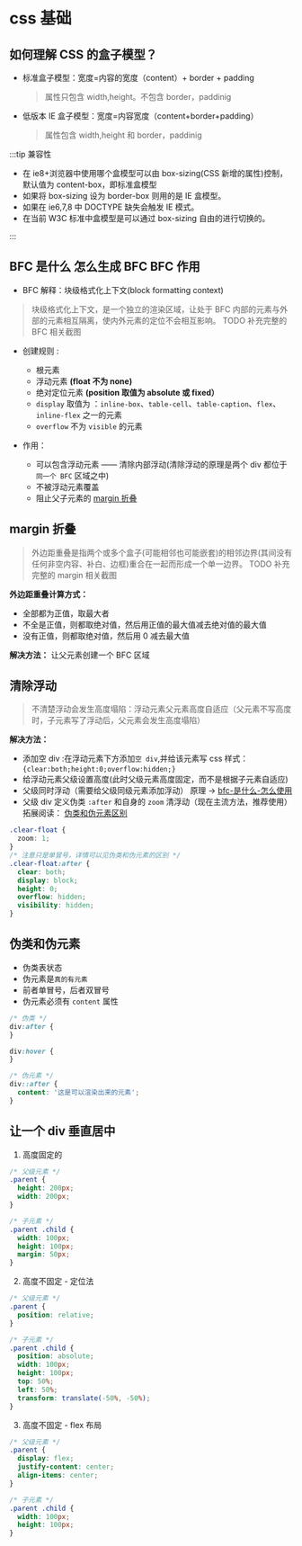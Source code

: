 # css 基础

## 如何理解 CSS 的盒子模型？

- 标准盒子模型：宽度=内容的宽度（content）+ border + padding

  > 属性只包含 width,height。不包含 border，paddinig

- 低版本 IE 盒子模型：宽度=内容宽度（content+border+padding）

  > 属性包含 width,height 和 border，paddinig

:::tip 兼容性

- 在 ie8+浏览器中使用哪个盒模型可以由 box-sizing(CSS 新增的属性)控制，默认值为 content-box，即标准盒模型
- 如果将 box-sizing 设为 border-box 则用的是 IE 盒模型。
- 如果在 ie6,7,8 中 DOCTYPE 缺失会触发 IE 模式。
- 在当前 W3C 标准中盒模型是可以通过 box-sizing 自由的进行切换的。

:::

## BFC 是什么 怎么生成 BFC BFC 作用

- BFC 解释：块级格式化上下文(block formatting context)

> 块级格式化上下文，是一个独立的渲染区域，让处于 BFC 内部的元素与外部的元素相互隔离，使内外元素的定位不会相互影响。
> TODO 补充完整的 BFC 相关截图

- 创建规则 :

  - 根元素
  - 浮动元素 **(float 不为 none)**
  - 绝对定位元素 **(position 取值为 absolute 或 fixed）**
  - `display` 取值为 ：`inline-box`、`table-cell`、`table-caption`、`flex`、`inline-flex` 之一的元素
  - `overflow` 不为 `visible` 的元素

- 作用：
  - 可以包含浮动元素 —— 清除内部浮动(清除浮动的原理是两个 div 都位于`同一个 BFC` 区域之中)
  - 不被浮动元素覆盖
  - 阻止父子元素的 [margin 折叠](#margin-折叠)

## margin 折叠

> 外边距重叠是指两个或多个盒子(可能相邻也可能嵌套)的相邻边界(其间没有任何非空内容、补白、边框)重合在一起而形成一个单一边界。
> TODO 补充完整的 margin 相关截图

**外边距重叠计算方式：**

- 全部都为正值，取最大者
- 不全是正值，则都取绝对值，然后用正值的最大值减去绝对值的最大值
- 没有正值，则都取绝对值，然后用 0 减去最大值

**解决方法：**
让父元素创建一个 BFC 区域

## 清除浮动

> 不清楚浮动会发生高度塌陷：浮动元素父元素高度自适应（父元素不写高度时，子元素写了浮动后，父元素会发生高度塌陷）

**解决方法：**

- 添加空 div :在浮动元素下方添加`空 div`,并给该元素写 css 样式：`{clear:both;height:0;overflow:hidden;}`
- 给浮动元素父级设置高度(此时父级元素高度固定，而不是根据子元素自适应)
- 父级同时浮动（需要给父级同级元素添加浮动） 原理 -> [bfc-是什么-怎么使用](#bfc-是什么-怎么生成-bfc-bfc-作用)
- 父级 div 定义伪类 `:after` 和自身的 `zoom` 清浮动（现在主流方法，推荐使用） 拓展阅读： [伪类和伪元素区别](#伪类和伪元素)

```css
.clear-float {
  zoom: 1;
}
/* 注意只是单冒号，详情可以见伪类和伪元素的区别 */
.clear-float:after {
  clear: both;
  display: block;
  height: 0;
  overflow: hidden;
  visibility: hidden;
}
```

## 伪类和伪元素

- 伪类表状态
- 伪元素是`真的有元素`
- 前者单冒号，后者双冒号
- 伪元素必须有 `content` 属性

```css
/* 伪类 */
div:after {
}

div:hover {
}

/* 伪元素 */
div::after {
  content: '这是可以渲染出来的元素';
}
```

## 让一个 div 垂直居中

1. 高度固定的

```css
/* 父级元素 */
.parent {
  height: 200px;
  width: 200px;
}

/* 子元素 */
.parent .child {
  width: 100px;
  height: 100px;
  margin: 50px;
}
```

2. 高度不固定 - 定位法

```css
/* 父级元素 */
.parent {
  position: relative;
}

/* 子元素 */
.parent .child {
  position: absolute;
  width: 100px;
  height: 100px;
  top: 50%;
  left: 50%;
  transform: translate(-50%, -50%);
}
```

3. 高度不固定 - flex 布局

```css
/* 父级元素 */
.parent {
  display: flex;
  justify-content: center;
  align-items: center;
}

/* 子元素 */
.parent .child {
  width: 100px;
  height: 100px;
}
```
